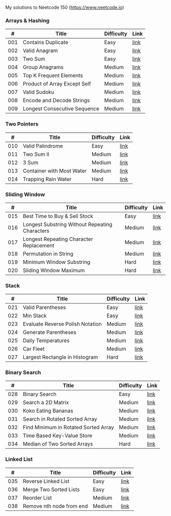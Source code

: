 My solutions to Neetcode 150 (https://www.neetcode.io)
### Arrays & Hashing
| # | Title | Difficulty | Link |
| - | ----- | ---------- | ---- |
| 001 | Contains Duplicate | Easy | [link](https://leetcode.com/problems/contains-duplicate/) |
| 002 | Valid Anagram | Easy |[link](https://leetcode.com/problems/valid-anagram/) |
| 003 | Two Sum | Easy |[link](https://leetcode.com/problems/two-sum/) |
| 004 | Group Anagrams | Medium | [link](https://leetcode.com/problems/group-anagrams/) |
| 005 | Top K Frequent Elements | Medium | [link](https://leetcode.com/problems/top-k-frequent-elements/) |
| 006 | Product of Array Except Self | Medium | [link](https://leetcode.com/problems/product-of-array-except-self/) |
| 007 | Valid Sudoku | Medium | [link](https://leetcode.com/problems/valid-sudoku/) |
| 008 | Encode and Decode Strings | Medium | [link](https://www.lintcode.com/problem/659/) |
| 009 | Longest Consecutive Sequence | Medium |[link](https://leetcode.com/problems/longest-consecutive-sequence/) |

### Two Pointers
| # | Title | Difficulty | Link |
| - | ----- | ---------- | ---- |
| 010 | Valid Palindrome | Easy | [link](https://leetcode.com/problems/valid-palindrome/) |
| 011 | Two Sum II | Medium | [link](https://leetcode.com/problems/two-sum-ii-input-array-is-sorted/) |
| 012 | 3 Sum | Medium | [link](https://leetcode.com/problems/3sum/) |
| 013 | Container with Most Water | Medium | [link](https://leetcode.com/problems/container-with-most-water/) |
| 014 | Trapping Rain Water | Hard | [link](https://leetcode.com/problems/trapping-rain-water/) |

### Sliding Window
| # | Title | Difficulty | Link |
| - | ----- | ---------- | ---- |
| 015 | Best Time to Buy & Sell Stock | Easy | [link](https://leetcode.com/problems/best-time-to-buy-and-sell-stock/) |
| 016 | Longest Substring Without Repeating Characters | Medium | [link](https://leetcode.com/problems/longest-substring-without-repeating-characters/) |
| 017 | Longest Repeating Character Replacement | Medium | [link](https://leetcode.com/problems/longest-repeating-character-replacement/) |
| 018 | Permutation in String | Medium | [link](https://leetcode.com/problems/permutation-in-string/) |
| 019 | Minimum Window Substring | Hard | [link](https://leetcode.com/problems/minimum-window-substring/) |
| 020 | Sliding Window Maximum | Hard | [link](https://leetcode.com/problems/sliding-window-maximum/) |

### Stack
| # | Title | Difficulty | Link |
| - | ----- | ---------- | ---- |
| 021 | Valid Parentheses | Easy | [link](https://leetcode.com/problems/valid-parentheses/) |
| 022 | Min Stack | Easy | [link](https://leetcode.com/problems/min-stack/) |
| 023 | Evaluate Reverse Polish Notation | Medium | [link](https://leetcode.com/problems/evaluate-reverse-polish-notation/) |
| 024 | Generate Parentheses | Medium | [link](https://leetcode.com/problems/generate-parentheses/) |
| 025 | Daily Temperatures | Medium | [link](https://leetcode.com/problems/daily-temperatures/) |
| 026 | Car Fleet | Medium | [link](https://leetcode.com/problems/car-fleet/) |
| 027 | Largest Rectangle in Histogram | Hard | [link](https://leetcode.com/problems/largest-rectangle-in-histogram/) |

### Binary Search
| # | Title | Difficulty | Link |
| - | ----- | ---------- | ---- |
| 028 | Binary Search | Easy | [link](https://leetcode.com/problems/binary-search/) |
| 029 | Search a 2D Matrix | Medium | [link](https://leetcode.com/problems/search-a-2d-matrix/) |
| 030 | Koko Eating Bananas | Medium | [link](https://leetcode.com/problems/koko-eating-bananas/) |
| 031 | Search in Rotated Sorted Array | Medium | [link](https://leetcode.com/problems/search-in-rotated-sorted-array/) |
| 032 | Find Minimum in Rotated Sorted Array | Medium | [link](https://leetcode.com/problems/find-minimum-in-rotated-sorted-array/) |
| 033 | Time Based Key-Value Store | Medium | [link](https://leetcode.com/problems/time-based-key-value-store/) |
| 034 | Median of Two Sorted Arrays | Hard | [link](https://leetcode.com/problems/median-of-two-sorted-arrays/) |

### Linked List
| # | Title | Difficulty | Link |
| - | ----- | ---------- | ---- |
| 035 | Reverse Linked List | Easy | [link](https://leetcode.com/problems/reverse-linked-list/) |
| 036 | Merge Two Sorted Lists | Easy | [link](https://leetcode.com/problems/merge-two-sorted-lists/) |
| 037 | Reorder List | Medium | [link](https://leetcode.com/problems/reorder-list/) |
| 038 | Remove nth node from end | Medium | [link](https://leetcode.com/problems/remove-nth-node-from-end-of-list/) |